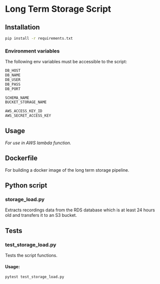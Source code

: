 # Long Term Storage Script
## Installation

```sh
pip install -r requirements.txt
```
### Environment variables

The following env variables must be accessible to the script:
```sh
DB_HOST
DB_NAME
DB_USER
DB_PASS
DB_PORT

SCHEMA_NAME
BUCKET_STORAGE_NAME

AWS_ACCESS_KEY_ID
AWS_SECRET_ACCESS_KEY
```
## Usage

*For use in AWS lambda function.*

## Dockerfile

For building a docker image of the long term storage pipeline.

## Python script

### storage_load.py

Extracts recordings data from the RDS database which is at least 24 hours old and transfers it to an S3 bucket.

## Tests

### test_storage_load.py

Tests the script functions.

#### Usage:
```sh
pytest test_storage_load.py
```